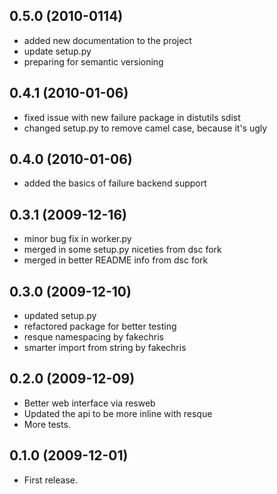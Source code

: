## 0.5.0 (2010-0114)

* added new documentation to the project
* update setup.py
* preparing for semantic versioning

## 0.4.1 (2010-01-06)

* fixed issue with new failure package in distutils sdist
* changed setup.py to remove camel case, because it's ugly

## 0.4.0 (2010-01-06)

* added the basics of failure backend support

## 0.3.1 (2009-12-16)

* minor bug fix in worker.py
* merged in some setup.py niceties from dsc fork
* merged in better README info from dsc fork

## 0.3.0 (2009-12-10)

* updated setup.py
* refactored package for better testing
* resque namespacing by fakechris
* smarter import from string by fakechris

## 0.2.0 (2009-12-09)

* Better web interface via resweb
* Updated the api to be more inline with resque
* More tests.

## 0.1.0 (2009-12-01)

* First release.